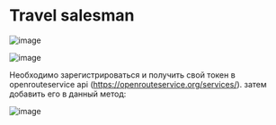# Travel salesman

![image](https://github.com/NikolayShvedov/Travel-salesman/assets/52162935/b6dbd877-5cc9-4a5e-9345-f437a11827c8)  

![image](https://github.com/NikolayShvedov/Travel-salesman/assets/52162935/6478531f-97f4-4d56-aaf1-d2c51412ced6)

Необходимо зарегистрироваться и получить свой токен в openrouteservice api (https://openrouteservice.org/services/). затем добавить его в данный метод:  

![image](https://github.com/NikolayShvedov/Travel-salesman/assets/52162935/8eabb1db-4a1d-40d6-ae76-ebdc2f61b1bf)


